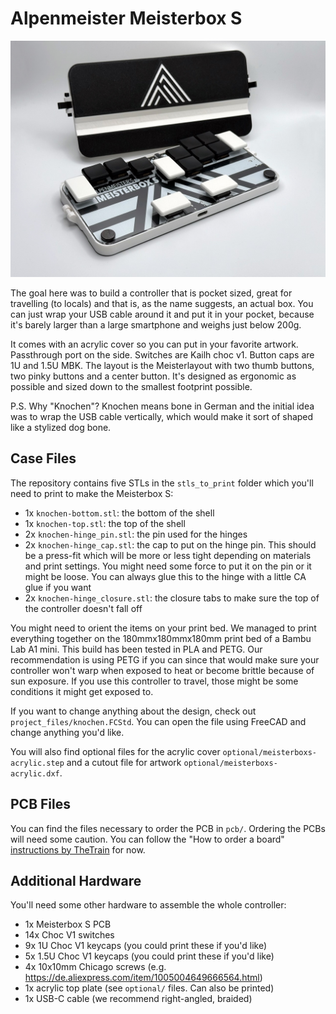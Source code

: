 # Alpenmeister Meisterbox S 

![A leverless controller with a shell printed in black and white. The controller has a lid with a white logo on black background and a white groove. To the side of the shell lid a two closure tabs. The controller itself has 14 black or white buttons with low profile keycaps.](pictures/knochen_overview.jpeg "Overview of the Meisterbox S")

The goal here was to build a controller that is pocket sized, great for travelling (to locals) and that is, as the name suggests, an actual box. You can just wrap your USB cable around it and put it in your pocket, because it's barely larger than a large smartphone and weighs just below 200g.

It comes with an acrylic cover so you can put in your favorite artwork. Passthrough port on the side. Switches are Kailh choc v1. Button caps are 1U and 1.5U MBK. The layout is the Meisterlayout with two thumb buttons, two pinky buttons and a center button. It's designed as ergonomic as possible and sized down to the smallest footprint possible.

P.S. Why "Knochen"? Knochen means bone in German and the initial idea was to wrap the USB cable vertically, which would make it sort of shaped like a stylized dog bone.

## Case Files

The repository contains five STLs in the `stls_to_print` folder which you'll need to print to make the Meisterbox S:

* 1x `knochen-bottom.stl`: the bottom of the shell
* 1x `knochen-top.stl`: the top of the shell
* 2x `knochen-hinge_pin.stl`: the pin used for the hinges
* 2x `knochen-hinge_cap.stl`: the cap to put on the hinge pin. This should be a press-fit which will be more or less tight depending on materials and print settings. You might need some force to put it on the pin or it might be loose. You can always glue this to the hinge with a little CA glue if you want
* 2x `knochen-hinge_closure.stl`: the closure tabs to make sure the top of the controller doesn't fall off

You might need to orient the items on your print bed. We managed to print everything together on the 180mmx180mmx180mm print bed of a Bambu Lab A1 mini. This build has been tested in PLA and PETG. Our recommendation is using PETG if you can since that would make sure your controller won't warp when exposed to heat or become brittle because of sun exposure. If you use this controller to travel, those might be some conditions it might get exposed to.

If you want to change anything about the design, check out `project_files/knochen.FCStd`. You can open the file using FreeCAD and change anything you'd like.

You will also find optional files for the acrylic cover `optional/meisterboxs-acrylic.step` and a cutout file for artwork `optional/meisterboxs-acrylic.dxf`.

## PCB Files

You can find the files necessary to order the PCB in `pcb/`. Ordering the PCBs will need some caution. You can follow the "How to order a board" [instructions by TheTrain](https://github.com/TheTrainGoes/GP2040-Projects/tree/main/Pico%20Advanced%20Breakout%20Board) for now.

## Additional Hardware

You'll need some other hardware to assemble the whole controller:
* 1x Meisterbox S PCB
* 14x Choc V1 switches
* 9x 1U Choc V1 keycaps (you could print these if you'd like)
* 5x 1.5U Choc V1 keycaps (you could print these if you'd like)
* 4x 10x10mm Chicago screws (e.g. https://de.aliexpress.com/item/1005004649666564.html)
* 1x acrylic top plate (see `optional/` files. Can also be printed)
* 1x USB-C cable (we recommend right-angled, braided)



